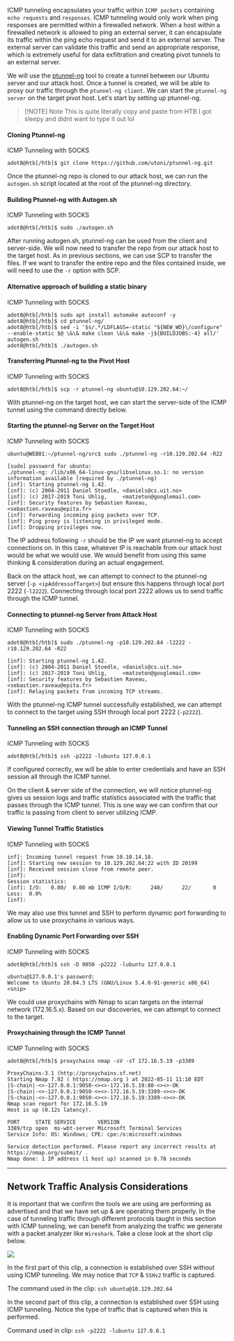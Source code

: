 ICMP tunneling encapsulates your traffic within `ICMP packets` containing `echo requests` and `responses`. ICMP tunneling would only work when ping responses are permitted within a firewalled network. When a host within a firewalled network is allowed to ping an external server, it can encapsulate its traffic within the ping echo request and send it to an external server. The external server can validate this traffic and send an appropriate response, which is extremely useful for data exfiltration and creating pivot tunnels to an external server.

We will use the [ptunnel-ng](https://github.com/utoni/ptunnel-ng) tool to create a tunnel between our Ubuntu server and our attack host. Once a tunnel is created, we will be able to proxy our traffic through the `ptunnel-ng client`. We can start the `ptunnel-ng server` on the target pivot host. Let's start by setting up ptunnel-ng.

> [!NOTE] Note
> This is quite literally copy and paste from HTB
> I got sleepy and didnt want to type it out lol


#### Cloning Ptunnel-ng

ICMP Tunneling with SOCKS

```shell-session
adot8@htb[/htb]$ git clone https://github.com/utoni/ptunnel-ng.git
```

Once the ptunnel-ng repo is cloned to our attack host, we can run the `autogen.sh` script located at the root of the ptunnel-ng directory.

#### Building Ptunnel-ng with Autogen.sh

ICMP Tunneling with SOCKS

```shell-session
adot8@htb[/htb]$ sudo ./autogen.sh 
```

After running autogen.sh, ptunnel-ng can be used from the client and server-side. We will now need to transfer the repo from our attack host to the target host. As in previous sections, we can use SCP to transfer the files. If we want to transfer the entire repo and the files contained inside, we will need to use the `-r` option with SCP.

#### Alternative approach of building a static binary

ICMP Tunneling with SOCKS

```shell-session
adot8@htb[/htb]$ sudo apt install automake autoconf -y
adot8@htb[/htb]$ cd ptunnel-ng/
adot8@htb[/htb]$ sed -i '$s/.*/LDFLAGS=-static "${NEW_WD}\/configure" --enable-static $@ \&\& make clean \&\& make -j${BUILDJOBS:-4} all/' autogen.sh
adot8@htb[/htb]$ ./autogen.sh
```

#### Transferring Ptunnel-ng to the Pivot Host

ICMP Tunneling with SOCKS

```shell-session
adot8@htb[/htb]$ scp -r ptunnel-ng ubuntu@10.129.202.64:~/
```

With ptunnel-ng on the target host, we can start the server-side of the ICMP tunnel using the command directly below.

#### Starting the ptunnel-ng Server on the Target Host

ICMP Tunneling with SOCKS

```shell-session
ubuntu@WEB01:~/ptunnel-ng/src$ sudo ./ptunnel-ng -r10.129.202.64 -R22

[sudo] password for ubuntu: 
./ptunnel-ng: /lib/x86_64-linux-gnu/libselinux.so.1: no version information available (required by ./ptunnel-ng)
[inf]: Starting ptunnel-ng 1.42.
[inf]: (c) 2004-2011 Daniel Stoedle, <daniels@cs.uit.no>
[inf]: (c) 2017-2019 Toni Uhlig,     <matzeton@googlemail.com>
[inf]: Security features by Sebastien Raveau, <sebastien.raveau@epita.fr>
[inf]: Forwarding incoming ping packets over TCP.
[inf]: Ping proxy is listening in privileged mode.
[inf]: Dropping privileges now.
```

The IP address following `-r` should be the IP we want ptunnel-ng to accept connections on. In this case, whatever IP is reachable from our attack host would be what we would use. We would benefit from using this same thinking & consideration during an actual engagement.

Back on the attack host, we can attempt to connect to the ptunnel-ng server (`-p <ipAddressofTarget>`) but ensure this happens through local port 2222 (`-l2222`). Connecting through local port 2222 allows us to send traffic through the ICMP tunnel.

#### Connecting to ptunnel-ng Server from Attack Host

ICMP Tunneling with SOCKS

```shell-session
adot8@htb[/htb]$ sudo ./ptunnel-ng -p10.129.202.64 -l2222 -r10.129.202.64 -R22

[inf]: Starting ptunnel-ng 1.42.
[inf]: (c) 2004-2011 Daniel Stoedle, <daniels@cs.uit.no>
[inf]: (c) 2017-2019 Toni Uhlig,     <matzeton@googlemail.com>
[inf]: Security features by Sebastien Raveau, <sebastien.raveau@epita.fr>
[inf]: Relaying packets from incoming TCP streams.
```

With the ptunnel-ng ICMP tunnel successfully established, we can attempt to connect to the target using SSH through local port 2222 (`-p2222`).

#### Tunneling an SSH connection through an ICMP Tunnel

ICMP Tunneling with SOCKS

```shell-session
adot8@htb[/htb]$ ssh -p2222 -lubuntu 127.0.0.1 
```

If configured correctly, we will be able to enter credentials and have an SSH session all through the ICMP tunnel.

On the client & server side of the connection, we will notice ptunnel-ng gives us session logs and traffic statistics associated with the traffic that passes through the ICMP tunnel. This is one way we can confirm that our traffic is passing from client to server utilizing ICMP.

#### Viewing Tunnel Traffic Statistics

ICMP Tunneling with SOCKS

```shell-session
inf]: Incoming tunnel request from 10.10.14.18.
[inf]: Starting new session to 10.129.202.64:22 with ID 20199
[inf]: Received session close from remote peer.
[inf]: 
Session statistics:
[inf]: I/O:   0.00/  0.00 mb ICMP I/O/R:      248/      22/       0 Loss:  0.0%
[inf]: 
```

We may also use this tunnel and SSH to perform dynamic port forwarding to allow us to use proxychains in various ways.

#### Enabling Dynamic Port Forwarding over SSH

ICMP Tunneling with SOCKS

```shell-session
adot8@htb[/htb]$ ssh -D 9050 -p2222 -lubuntu 127.0.0.1

ubuntu@127.0.0.1's password: 
Welcome to Ubuntu 20.04.3 LTS (GNU/Linux 5.4.0-91-generic x86_64)
<snip>
```

We could use proxychains with Nmap to scan targets on the internal network (172.16.5.x). Based on our discoveries, we can attempt to connect to the target.

#### Proxychaining through the ICMP Tunnel

ICMP Tunneling with SOCKS

```shell-session
adot8@htb[/htb]$ proxychains nmap -sV -sT 172.16.5.19 -p3389

ProxyChains-3.1 (http://proxychains.sf.net)
Starting Nmap 7.92 ( https://nmap.org ) at 2022-05-11 11:10 EDT
|S-chain|-<>-127.0.0.1:9050-<><>-172.16.5.19:80-<><>-OK
|S-chain|-<>-127.0.0.1:9050-<><>-172.16.5.19:3389-<><>-OK
|S-chain|-<>-127.0.0.1:9050-<><>-172.16.5.19:3389-<><>-OK
Nmap scan report for 172.16.5.19
Host is up (0.12s latency).

PORT     STATE SERVICE       VERSION
3389/tcp open  ms-wbt-server Microsoft Terminal Services
Service Info: OS: Windows; CPE: cpe:/o:microsoft:windows

Service detection performed. Please report any incorrect results at https://nmap.org/submit/ .
Nmap done: 1 IP address (1 host up) scanned in 8.78 seconds
```

---

## Network Traffic Analysis Considerations

It is important that we confirm the tools we are using are performing as advertised and that we have set up & are operating them properly. In the case of tunneling traffic through different protocols taught in this section with ICMP tunneling, we can benefit from analyzing the traffic we generate with a packet analyzer like `Wireshark`. Take a close look at the short clip below.

![](https://academy.hackthebox.com/storage/modules/158/analyzingTheTraffic.gif)

In the first part of this clip, a connection is established over SSH without using ICMP tunneling. We may notice that `TCP` & `SSHv2` traffic is captured.

The command used in the clip: `ssh ubuntu@10.129.202.64`

In the second part of this clip, a connection is established over SSH using ICMP tunneling. Notice the type of traffic that is captured when this is performed.

Command used in clip: `ssh -p2222 -lubuntu 127.0.0.1`